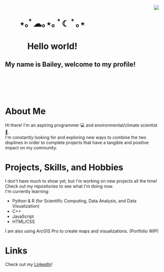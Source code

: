 <img align="right" src="https://custom-doodle.com/wp-content/uploads/doodle/bongo-cat-pixel/bongo-cat-pixel-doodle.gif">

# &nbsp;&nbsp;&nbsp;&nbsp;&nbsp;&nbsp;&nbsp;⋆｡ﾟ☁︎｡⋆｡ ﾟ☾ ﾟ｡⋆
# &nbsp;&nbsp;&nbsp;&nbsp;&nbsp;&nbsp;&nbsp;&nbsp;&nbsp;&nbsp;&nbsp;Hello world! 
## My name is Bailey, welcome to my profile! 

<br> <br> <br> <br>

# About Me
Hi there! I'm an aspiring programmer 💻 and environmental/climate scientist 🌱. <br> I'm constantly looking for and exploring new ways to combine the two displines in order to complete projects that have a tangible and positive impact on my community. 

# Projects, Skills, and Hobbies
I don't have much to show yet, but I'm working on new projects all the time! Check out my repositories to see what I'm doing now. <br> I'm currently learning:
- Python & R (for Scientific Computing, Data Analysis, and Data Visualization)
- C++
- JavaScript
- HTML/CSS

I am also using ArcGIS Pro to create maps and visualizations. (Portfolio WIP)

# Links
Check out my [LinkedIn](www.linkedin.com/in/baileyraymond28)!
